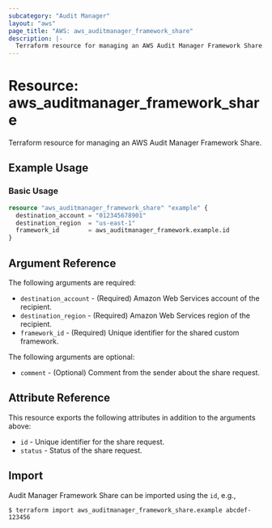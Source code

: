 ```yaml
---
subcategory: "Audit Manager"
layout: "aws"
page_title: "AWS: aws_auditmanager_framework_share"
description: |-
  Terraform resource for managing an AWS Audit Manager Framework Share.
---
```


# Resource: aws_auditmanager_framework_share

Terraform resource for managing an AWS Audit Manager Framework Share.

## Example Usage

### Basic Usage

```terraform
resource "aws_auditmanager_framework_share" "example" {
  destination_account = "012345678901"
  destination_region  = "us-east-1"
  framework_id        = aws_auditmanager_framework.example.id
}
```

## Argument Reference

The following arguments are required:

* `destination_account` - (Required) Amazon Web Services account of the recipient.
* `destination_region` - (Required) Amazon Web Services region of the recipient.
* `framework_id` - (Required) Unique identifier for the shared custom framework.

The following arguments are optional:

* `comment` - (Optional) Comment from the sender about the share request.

## Attribute Reference

This resource exports the following attributes in addition to the arguments above:

* `id` - Unique identifier for the share request.
* `status` -  Status of the share request.

## Import

Audit Manager Framework Share can be imported using the `id`, e.g.,

```
$ terraform import aws_auditmanager_framework_share.example abcdef-123456
```
